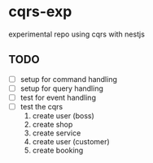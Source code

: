 # cqrs-exp

experimental repo using cqrs with nestjs

## TODO
- [ ] setup for command handling
- [ ] setup for query handling
- [ ] test for event handling
- [ ] test the cqrs
  1. create user (boss)
  2. create shop
  3. create service
  4. create user (customer)
  5. create booking
